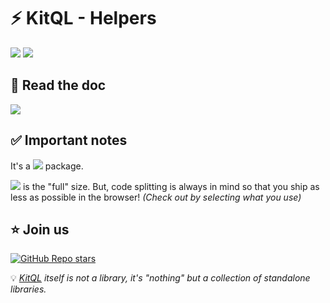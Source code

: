 # ⚡ KitQL - Helpers

[![](https://img.shields.io/npm/v/@kitql/helpers?color=&logo=npm)](https://www.npmjs.com/package/@kitql/helpers)
[![](https://img.shields.io/npm/dm/@kitql/helpers?&logo=npm)](https://www.npmjs.com/package/@kitql/helpers)

## 📖 Read the doc

[![](https://img.shields.io/badge/Documentation%20of-vite%20plugin%20kit%20routes-FF3E00.svg?style=flat&logo=stackblitz&logoColor=FF3E00)](https://kitql.dev/docs/tools/04_helpers)

## ✅ Important notes

It's a
![](https://img.shields.io/badge/0-Dependencies-FF3E00.svg?style=flat&logo=stackblitz&logoColor=FF3E00)
package.

[![](https://img.shields.io/badge/4.7%20gzip-pkg%20size.dev-FF3E00.svg?style=flat&logo=stackblitz&logoColor=FF3E00)](https://pkg-size.dev/@kitql%2Fhelpers)
is the "full" size. But, code splitting is always in mind so that you ship as less as possible in
the browser! _(Check out by selecting what you use)_

## ⭐️ Join us

[![GitHub Repo stars](https://img.shields.io/github/stars/jycouet/kitql?logo=github&label=KitQL&color=#4ACC31)](https://github.com/jycouet/kitql)

💡 _[KitQL](https://www.kitql.dev/docs) itself is not a library, it's "nothing" but a collection of
standalone libraries._
